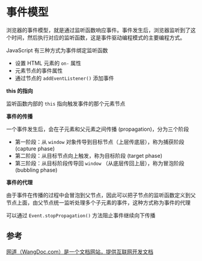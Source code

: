 # 事件模型

浏览器的事件模型，就是通过监听函数响应事件。事件发生后，浏览器监听到了这个时间，然后执行对应的监听函数，这是事件驱动编程模式的主要编程方式。

JavaScript 有三种方式为事件绑定监听函数

* 设置 HTML 元素的 `on-` 属性
* 元素节点的事件属性
* 通过节点的 `addEventListener()` 添加事件

**this 的指向**

监听函数内部的 `this` 指向触发事件的那个元素节点

**事件的传播**

一个事件发生后，会在子元素和父元素之间传播 (propagation)，分为三个阶段

* 第一阶段：从 `window` 对象传导到目标节点（上层传底层），称为捕获阶段 (capture phase)
* 第二阶段：从目标节点向上触发，称为目标阶段 (target phase)
* 第三阶段：从目标阶段传导回 `window` （从底层传回上层），称为冒泡阶段 (bubbling phase)

**事件的代理**

由于事件在传播的过程中会冒泡到父节点，因此可以把子节点的监听函数定义到父节点上面，由父节点统一监听处理多个子元素的事件，这种方式称为事件的代理

可以通过 `Event.stopPropagation()` 方法阻止事件继续向下传播

## 参考

[网道（WangDoc.com）是一个文档网站，提供互联网开发文档](https://wangdoc.com/javascript/events/model.html)